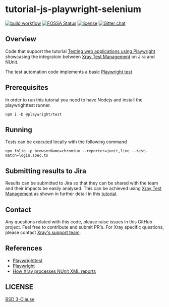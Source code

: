 # tutorial-js-playwright-selenium
[![build workflow](https://github.com/Xray-App/tutorial-js-playwright-selenium/actions/workflows/node.js.yml/badge.svg)](https://github.com/Xray-App/tutorial-js-playwright-selenium/actions/workflows/node.js.yml)
[![FOSSA Status](https://app.fossa.com/api/projects/git%2Bgithub.com%2FXray-App%2Ftutorial-js-playwright-selenium.svg?type=shield)](https://app.fossa.com/projects/git%2Bgithub.com%2FXray-App%2Ftutorial-js-playwright-selenium?ref=badge_shield)
[![license](https://img.shields.io/badge/License-BSD%203--Clause-green.svg)](https://opensource.org/licenses/BSD-3-Clause)
[![Gitter chat](https://badges.gitter.im/gitterHQ/gitter.png)](https://gitter.im/Xray-App/community)

## Overview
Code that support the tutorial [Testing web applications using Playwright](https://docs.getxray.app/display/XRAYCLOUD/Testing+web+applications+using+Playwright) showcasing the integratoin between [Xray Test Management](https://www.getxray.app/) on Jira and NUnit.

The test automation code implements a basic [Playwright test](https://github.com/microsoft/playwright-test)

## Prerequisites
In order to run this tutorial you need to have Nodejs and install the playwrighttest runner.
```
npm i -D @playwright/test
```

## Running
Tests can be executed locally with the following command
```
npx folio -p browserName=chromium --reporter=junit,line --test-match=login.spec.ts
```

## Submitting results to Jira

Results can be submitted to Jira so that they can be shared with the team and their impacts be easily analysed.
This can be achieved using [Xray Test Management](https://www.getxray.app/) as shown in further detail in this [tutorial](https://docs.getxray.app/display/XRAYCLOUD/Testing+web+applications+using+Playwright).

## Contact

Any questions related with this code, please raise issues in this GitHub project. Feel free to contribute and submit PR's.
For Xray specific questions, please contact [Xray's support team](https://jira.xpand-it.com/servicedesk/customer/portal/2).

## References

- [Playwrighttest](https://github.com/microsoft/playwright-test/blob/master/README.md)
- [Playwright](https://playwright.dev/)
- [How Xray processes NUnit XML reports](https://docs.getxray.app/display/XRAYCLOUD/Taking+advantage+of+NUnit+XML+reports)


## LICENSE

[BSD 3-Clause](LICENSE)